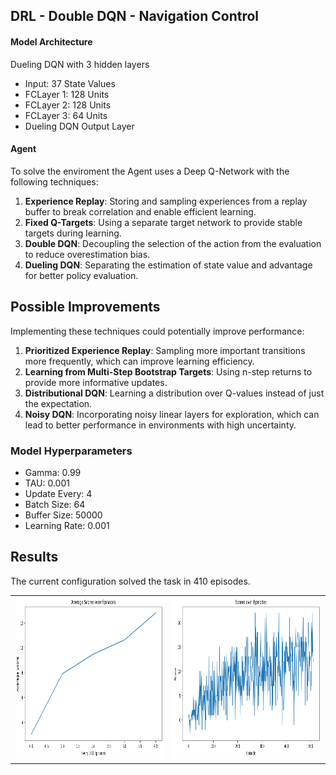 ## DRL - Double DQN - Navigation Control

#### Model Architecture

Dueling DQN with 3 hidden layers
- Input: 37 State Values
- FCLayer 1: 128 Units
- FCLayer 2: 128 Units
- FCLayer 3: 64 Units
- Dueling DQN Output Layer

#### Agent

To solve the enviroment the Agent uses a Deep Q-Network with the following techniques:

1. **Experience Replay**: Storing and sampling experiences from a replay buffer to break correlation and enable efficient learning.
2. **Fixed Q-Targets**: Using a separate target network to provide stable targets during learning.
3. **Double DQN**: Decoupling the selection of the action from the evaluation to reduce overestimation bias.
4. **Dueling DQN**: Separating the estimation of state value and advantage for better policy evaluation.

## Possible Improvements

Implementing these techniques could potentially improve performance:

1. **Prioritized Experience Replay**: Sampling more important transitions more frequently, which can improve learning efficiency.
2. **Learning from Multi-Step Bootstrap Targets**: Using n-step returns to provide more informative updates.
3. **Distributional DQN**: Learning a distribution over Q-values instead of just the expectation.
4. **Noisy DQN**: Incorporating noisy linear layers for exploration, which can lead to better performance in environments with high uncertainty.


### Model Hyperparameters
- Gamma: 0.99
- TAU: 0.001
- Update Every: 4
- Batch Size: 64
- Buffer Size: 50000
- Learning Rate: 0.001


## Results
The current configuration solved the task in 410 episodes.

<table>
  <tr>
    <td><img src="13-avg.png" width="400" height="260" /></td>
    <td><img src="13-total.png" width="400" height="260" /></td>
  </tr>
</table>
